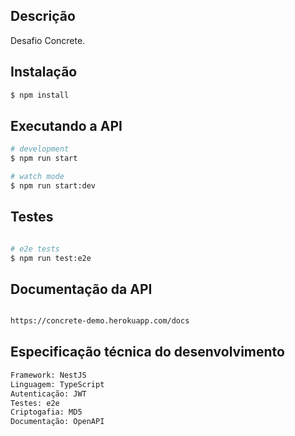 ## Descrição

Desafio Concrete.

## Instalação

```bash
$ npm install
```

## Executando a API

```bash
# development
$ npm run start

# watch mode
$ npm run start:dev
```

## Testes

```bash

# e2e tests
$ npm run test:e2e
```

## Documentação da API

```bash

https://concrete-demo.herokuapp.com/docs
```

## Especificação técnica do desenvolvimento

```bash
Framework: NestJS
Linguagem: TypeScript
Autenticação: JWT
Testes: e2e
Criptogafia: MD5
Documentação: OpenAPI
